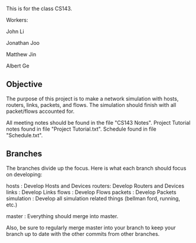This is for the class CS143.

Workers:

John Li

Jonathan Joo

Matthew Jin

Albert Ge

Objective
--------------------------------------------------
The purpose of this project is to make a network simulation with hosts, routers, links, packets, and flows. The simulation should finish with all packet/flows accounted for.

All meeting notes should be found in the file "CS143 Notes".
Project Tutorial notes found in file "Project Tutorial.txt".
Schedule found in file "Schedule.txt".


Branches
---------------------------------------------------
The branches divide up the focus. Here is what each branch should
focus on developing:

hosts : Develop Hosts and Devices
routers: Develop Routers and Devices
links : Develop Links
flows : Develop Flows
packets : Develop Packets
simulation : Develop all simulation related things (bellman ford, running, etc.)

master : Everything should merge into master.

Also, be sure to regularly merge master into your branch to keep your branch up
to date with the other commits from other branches.